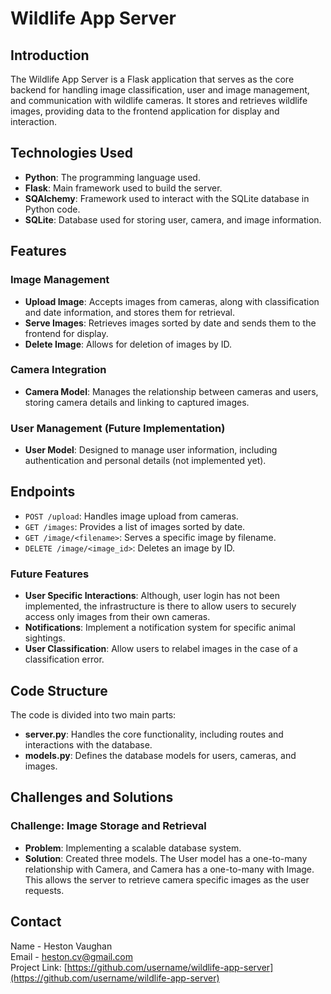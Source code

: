 # Wildlife App Server

## Introduction

The Wildlife App Server is a Flask application that serves as the core backend for handling image classification, user and image management, and communication with wildlife cameras. It stores and retrieves wildlife images, providing data to the frontend application for display and interaction.

## Technologies Used

- **Python**: The programming language used.
- **Flask**: Main framework used to build the server.
- **SQAlchemy**: Framework used to interact with the SQLite database in Python code.
- **SQLite**: Database used for storing user, camera, and image information.

## Features

### Image Management

- **Upload Image**: Accepts images from cameras, along with classification and date information, and stores them for retrieval.
- **Serve Images**: Retrieves images sorted by date and sends them to the frontend for display.
- **Delete Image**: Allows for deletion of images by ID.

### Camera Integration

- **Camera Model**: Manages the relationship between cameras and users, storing camera details and linking to captured images.

### User Management (Future Implementation)

- **User Model**: Designed to manage user information, including authentication and personal details (not implemented yet).

## Endpoints

- `POST /upload`: Handles image upload from cameras.
- `GET /images`: Provides a list of images sorted by date.
- `GET /image/<filename>`: Serves a specific image by filename.
- `DELETE /image/<image_id>`: Deletes an image by ID.

### Future Features

- **User Specific Interactions**: Although, user login has not been implemented, the infrastructure is there to allow users to securely access only images from their own cameras.
- **Notifications**: Implement a notification system for specific animal sightings.
- **User Classification**: Allow users to relabel images in the case of a classification error.

## Code Structure

The code is divided into two main parts:

- **server.py**: Handles the core functionality, including routes and interactions with the database.
- **models.py**: Defines the database models for users, cameras, and images.

## Challenges and Solutions

### Challenge: Image Storage and Retrieval

- **Problem**: Implementing a scalable database system.
- **Solution**: Created three models. The User model has a one-to-many relationship with Camera, and Camera has a one-to-many with Image. This allows the server to retrieve camera specific images as the user requests.

## Contact

Name - Heston Vaughan  
Email - [heston.cv@gmail.com](mailto:heston.cv@gmail.com)  
Project Link: [https://github.com/username/wildlife-app-server](https://github.com/username/wildlife-app-server)
